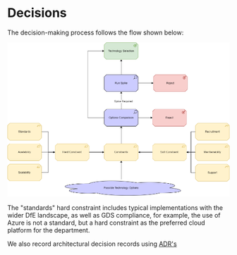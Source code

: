# Decisions

The decision-making process follows the flow shown below:

![Decsion Process](./images/Decision-Process.png)

The "standards" hard constraint includes typical implementations with the wider DfE landscape, as well as GDS compliance, for example, the use of Azure is not a standard, but a hard constraint as the preferred cloud platform for the department.

We also record architectural decision records using [ADR's](https://cognitect.com/blog/2011/11/15/documenting-architecture-decisions)

